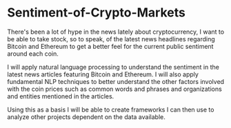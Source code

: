 # Sentiment-of-Crypto-Markets

There's been a lot of hype in the news lately about cryptocurrency, I want to be able to take stock, so to speak, of the latest news headlines regarding Bitcoin and Ethereum to get a better feel for the current public sentiment around each coin.

I will apply natural language processing to understand the sentiment in the latest news articles featuring Bitcoin and Ethereum. I will also apply fundamental NLP techniques to better understand the other factors involved with the coin prices such as common words and phrases and organizations and entities mentioned in the articles.

Using this as a basis I will be able to create frameworks I can then use to analyze other projects dependent on the data available.